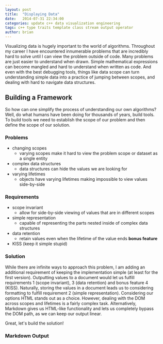 ```yaml
---
layout: post
title:  "Displaying Data"
date:   2014-07-31 22:34:00
categories: update c++ data visualization engineering
tags: c++ type traits template class stream output operator
author: brian
---
```


Visualizing data is hugely important to the world of algorithms. Throughout my career I have encountered innumerable problems that are incredibly hard to solve until I can view the problem outside of code. Many problems are just easier to understand when drawn. Simple mathematical expressions can become mangled and hard to understand when written as code. And even with the best debugging tools, things like data scope can turn understanding simple data into a practice of jumping between scopes, and dealing with hard to navigate data structures.

## Building a Framework

So how can one simplify the process of understanding our own algorithms? Well, do what humans have been doing for thousands of years, build tools. To build tools we need to establish the scope of our problem and then define the scope of our solution.

### Problems

* changing scopes
  * varying scopes make it hard to view the problem scope or dataset as a single entity
* complex data structures
  * data structures can hide the values we are looking for
* varying lifetimes
  * objects have varying lifetimes making impossible to view values side-by-side

### Requirements

* scope invariant
  * allow for side-by-side viewing of values that are in different scopes
* simple representation
  * capable of representing the parts nested inside of complex data structures
* data retention
  * retain values even when the lifetime of the value ends
__bonus feature__
* KISS (keep it simple stupid)


### Solution

While there are infinite ways to approach this problem, I am adding an additional requirement of keeping the implementation simple (at least for the first version). Outputting values to a document would let us fulfill requirements 1 (scope invariant), 3 (data retention) and bonus feature 4 (KISS). Naturally, storing the values in a document leads us to considering formatting to fulfill requirement 2 (simple representation). Considering our options HTML stands out as a choice. However, dealing with the DOM across scopes and lifetimes is a fairly complex task. Alternatively, Markdown gives us HTML-like functionality and lets us completely bypass the DOM path, as we can keep our output linear.

Great, let's build the solution!

### Markdown Output


